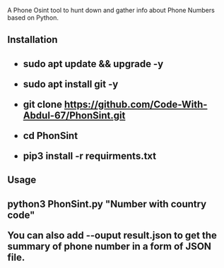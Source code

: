 <p>A Phone Osint tool to hunt down and gather info about Phone Numbers based on Python.<p/>

 <h2>Installation<h2/>

- sudo apt update && upgrade -y

- sudo apt install git -y

- git clone https://github.com/Code-With-Abdul-67/PhonSint.git

- cd PhonSint

- pip3 install -r requirments.txt

 <h2>Usage<h2/>
  
 python3 PhonSint.py "Number with country code" 

 You can also add --ouput result.json to get the summary of phone number in a form of JSON file.

    

